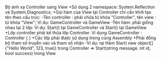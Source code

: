 Bộ ánh xạ Controller sang View
    +Sử dụng 2 namespace: System.Reflection và System.Diagnostics;
    +Gọi hàm của View tại Controller chỉ cần khởi tạo tên theo cấu trúc:
        -Tên controller : phải chứa từ khóa "Controller", tên view : từ khóa "View";
            Ví dụ: GameController và GameView
        -Tên hàm: phải giống nhau tại 2 lớp:
            Ví dụ: Start() tại GameController và Start() tại GameView
    +Lớp controller phải kế thừa lớp Controller. Ví dụng GameController : Controller { }
    +Các lớp phải được sử dụng trong cùng Assembly
    +Phải đồng bộ tham số truyền vào và tham số nhận
        -Ví dụ: tại Hàm Start( new object[]{"Hello World", 123, true}) trong Controller
            => Start(string message. int id, bool success) trong View